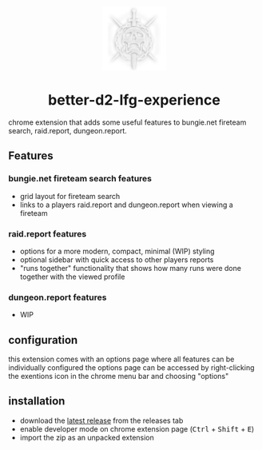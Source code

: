 <div align="center">
    <a href="https://github.com/Tecanite/better-d2-lfg-experience/">
    <img src="./.github/assets/480.png" width="128" height="128">
    </a>
    <h1>better-d2-lfg-experience</h1>
</div>

chrome extension that adds some useful features to bungie.net fireteam search, raid.report, dungeon.report.

## Features
### bungie.net fireteam search features
- grid layout for fireteam search
- links to a players raid.report and dungeon.report when viewing a fireteam

### raid.report features
- options for a more modern, compact, minimal (WIP) styling
- optional sidebar with quick access to other players reports
- "runs together" functionality that shows how many runs were done together with the viewed profile

### dungeon.report features
- WIP

## configuration
this extension comes with an options page where all features can be individually configured
the options page can be accessed by right-clicking the exentions icon in the chrome menu bar and choosing "options"

## installation
- download the [latest release](https://github.com/Tecanite/better-d2-lfg-experience/releases/latest) from the releases tab
- enable developer mode on chrome extension page (<kbd>Ctrl</kbd> + <kbd>Shift</kbd> + <kbd>E</kbd>)
- import the zip  as an unpacked extension
